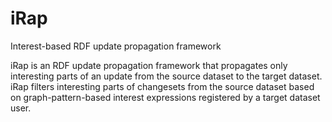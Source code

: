 # iRap
Interest-based RDF update propagation framework

iRap is an RDF update propagation framework that propagates only interesting parts of an update from the source dataset to the target dataset. iRap filters interesting parts of changesets from the source dataset based on graph-pattern-based interest expressions registered by a target dataset user.